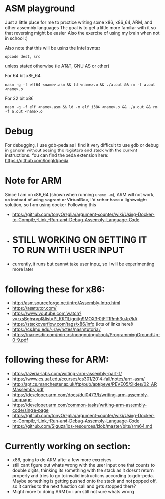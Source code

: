 # ASM playground
Just a little place for me to practice writing some x86, x86_64, ARM, and other assembly languages
The goal is to get a little more familiar with it so that reversing might be easier.
Also the exercise of using my brain when not in school :)

Also note that this will be using the Intel syntax

`opcode dest, src`

unless stated otherwise (ie AT&T, GNU AS or other)

For 64 bit x86_64

`nasm -g -f elf64 <name>.asm && ld <name>.o && ./a.out && rm -f a.out <name>.o`

For 32 bit x86

`nasm -g -f elf <name>.asm && ld -m elf_i386 <name>.o && ./a.out && rm -f a.out <name>.o`

# Debug

For debugging, I use gdb-peda as I find it very difficult to use gdb or debug in general without seeing the registers and stack with the current instructions. You can find the peda extension here: https://github.com/longld/peda

# Note for ARM
Since I am on x86_64 (shown when running `uname -m`), ARM will not work, so instead of using vagrant or VirtualBox, I'd rather have a lightweight solution, so I am using docker. Following this

- https://github.com/tonyOreglia/argument-counter/wiki/Using-Docker-to-Compile,-Link,-Run-and-Debug-Assembly-Language-Code
- # STILL WORKING ON GETTING IT TO RUN WITH USER INPUT
- currently, it runs but cannot take user input, so I will be experimenting more later

# following these for x86: 
- http://asm.sourceforge.net/intro/Assembly-Intro.html
- https://asmtutor.com/
- https://www.youtube.com/watch?v=rxsBghsrvpI&list=PLKK11Ligqitg9MOX3-0tFT1Rmh3uJp7kA
- https://stackoverflow.com/tags/x86/info (lots of links here!)
- https://cs.lmu.edu/~ray/notes/nasmtutorial/
- https://namesdir.com/mirrors/nongnu/pgubook/ProgrammingGroundUp-0-9.pdf

# following these for ARM:
- https://azeria-labs.com/writing-arm-assembly-part-1/
- https://www.cs.uaf.edu/courses/cs301/2014-fall/notes/arm-asm/
- http://apt.cs.manchester.ac.uk/ftp/pub/apt/peve/PEVE05/Slides/02_ARMassembly.pdf
- https://developer.arm.com/docs/dui0473/k/writing-arm-assembly-language
- https://developer.arm.com/common-tasks/writing-arm-assembly-code/single-page
- https://github.com/tonyOreglia/argument-counter/wiki/Using-Docker-to-Compile,-Link,-Run-and-Debug-Assembly-Language-Code
- https://github.com/Siguza/ios-resources/blob/master/bits/arm64.md


# Currently working on section:
- x86, going to do ARM after a few more exercises
- still cant figure out whats wrong with the user input one that counts to double digits, thinking its something with the stack as it doesnt return properly and tries to go to invalid instructions according to gdb-peda. Maybe something is getting pushed onto the stack and not popped off, so it carries to the next function call and gets stopped there?
- Might move to doing ARM bc i am still not sure whats wrong
